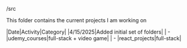/src

This folder contains the current projects I am working on

|Date|Activity|Category|
|4/15/2025|Added initial set of folders|
| - |udemy_courses|full-stack + video game|
| - |react_projects|full-stack|
